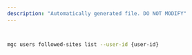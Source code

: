 ```yaml
---
description: "Automatically generated file. DO NOT MODIFY"
---
```


```bash


mgc users followed-sites list --user-id {user-id}

```